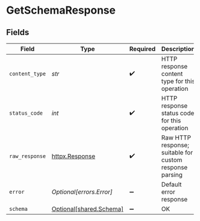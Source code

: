 # GetSchemaResponse


## Fields

| Field                                                        | Type                                                         | Required                                                     | Description                                                  |
| ------------------------------------------------------------ | ------------------------------------------------------------ | ------------------------------------------------------------ | ------------------------------------------------------------ |
| `content_type`                                               | *str*                                                        | :heavy_check_mark:                                           | HTTP response content type for this operation                |
| `status_code`                                                | *int*                                                        | :heavy_check_mark:                                           | HTTP response status code for this operation                 |
| `raw_response`                                               | [httpx.Response](https://www.python-httpx.org/api/#response) | :heavy_check_mark:                                           | Raw HTTP response; suitable for custom response parsing      |
| `error`                                                      | *Optional[errors.Error]*                                     | :heavy_minus_sign:                                           | Default error response                                       |
| `schema`                                                     | [Optional[shared.Schema]](../../models/shared/schema.md)     | :heavy_minus_sign:                                           | OK                                                           |